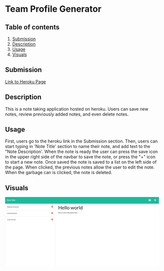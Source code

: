 # Team Profile Generator

  ## Table of contents
  1. [Submission](#submission)
  2. [Description](#description)
  3. [Usage](#usage)
  4. [Visuals](#visuals)

  ## Submission
  [Link to Heroku Page](https://immense-fortress-65824.herokuapp.com/notes)

  ## Description
  This is a note taking application hosted on heroku. Users can save new notes, review previously added notes, and even delete notes.
 
  ## Usage
  First, users go to the heroku link in the Submission section. Then, users can start typing in 'Note Title' section to name their note, and add text to the "Note Description'. When the note is ready the user can press the save icon in the upper right side of the navbar to save the note, or press the "+" icon to start a new note. Once saved the note is saved to a list on the left side of the page. When clicked, the previous notes allow the user to edit the note. When the garbage can is clicked, the note is deleted.

  ## Visuals

 ![Alt text](Assets\Note-Taker-Image.png "Heroku Page Image")